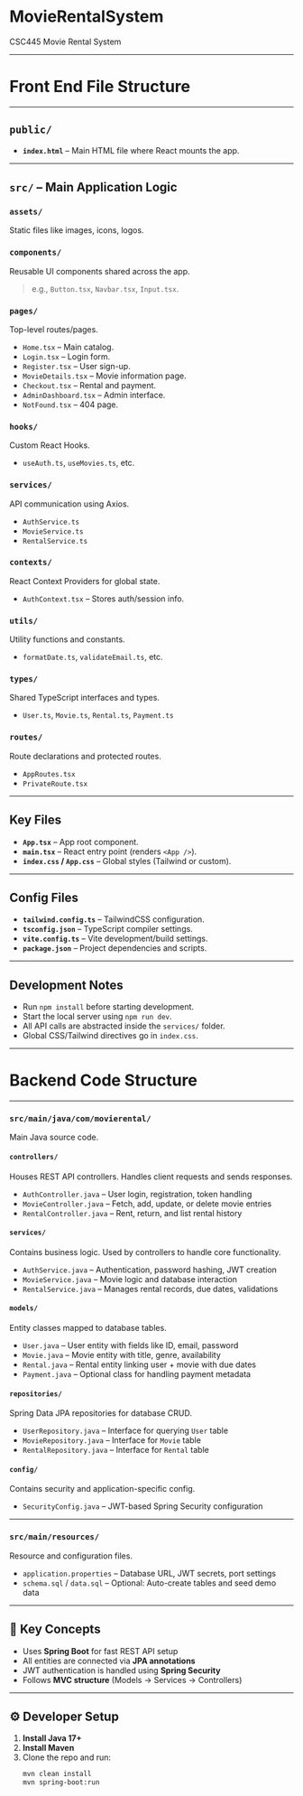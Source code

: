 # MovieRentalSystem
CSC445 Movie Rental System

---
# Front End File Structure

---

##  `public/`

- **`index.html`** – Main HTML file where React mounts the app.

---

##  `src/` – Main Application Logic

###  `assets/`
Static files like images, icons, logos.

###  `components/`
Reusable UI components shared across the app.
> e.g., `Button.tsx`, `Navbar.tsx`, `Input.tsx`.

###  `pages/`
Top-level routes/pages.
- `Home.tsx` – Main catalog.
- `Login.tsx` – Login form.
- `Register.tsx` – User sign-up.
- `MovieDetails.tsx` – Movie information page.
- `Checkout.tsx` – Rental and payment.
- `AdminDashboard.tsx` – Admin interface.
- `NotFound.tsx` – 404 page.

###  `hooks/`
Custom React Hooks.
- `useAuth.ts`, `useMovies.ts`, etc.

###  `services/`
API communication using Axios.
- `AuthService.ts`
- `MovieService.ts`
- `RentalService.ts`

###  `contexts/`
React Context Providers for global state.
- `AuthContext.tsx` – Stores auth/session info.

###  `utils/`
Utility functions and constants.
- `formatDate.ts`, `validateEmail.ts`, etc.

###  `types/`
Shared TypeScript interfaces and types.
- `User.ts`, `Movie.ts`, `Rental.ts`, `Payment.ts`

###  `routes/`
Route declarations and protected routes.
- `AppRoutes.tsx`
- `PrivateRoute.tsx`

---

##  Key Files

- **`App.tsx`** – App root component.
- **`main.tsx`** – React entry point (renders `<App />`).
- **`index.css` / `App.css`** – Global styles (Tailwind or custom).

---

##  Config Files

- **`tailwind.config.ts`** – TailwindCSS configuration.
- **`tsconfig.json`** – TypeScript compiler settings.
- **`vite.config.ts`** – Vite development/build settings.
- **`package.json`** – Project dependencies and scripts.

---

##  Development Notes

- Run `npm install` before starting development.
- Start the local server using `npm run dev`.
- All API calls are abstracted inside the `services/` folder.
- Global CSS/Tailwind directives go in `index.css`.

---
# Backend Code Structure


---

### `src/main/java/com/movierental/`
Main Java source code.

#### `controllers/`
Houses REST API controllers. Handles client requests and sends responses.

- `AuthController.java` – User login, registration, token handling
- `MovieController.java` – Fetch, add, update, or delete movie entries
- `RentalController.java` – Rent, return, and list rental history

#### `services/`
Contains business logic. Used by controllers to handle core functionality.

- `AuthService.java` – Authentication, password hashing, JWT creation
- `MovieService.java` – Movie logic and database interaction
- `RentalService.java` – Manages rental records, due dates, validations

#### `models/`
Entity classes mapped to database tables.

- `User.java` – User entity with fields like ID, email, password
- `Movie.java` – Movie entity with title, genre, availability
- `Rental.java` – Rental entity linking user + movie with due dates
- `Payment.java` – Optional class for handling payment metadata

#### `repositories/`
Spring Data JPA repositories for database CRUD.

- `UserRepository.java` – Interface for querying `User` table
- `MovieRepository.java` – Interface for `Movie` table
- `RentalRepository.java` – Interface for `Rental` table

#### `config/`
Contains security and application-specific config.

- `SecurityConfig.java` – JWT-based Spring Security configuration

---

### `src/main/resources/`
Resource and configuration files.

- `application.properties` – Database URL, JWT secrets, port settings
- `schema.sql` / `data.sql` – Optional: Auto-create tables and seed demo data

---

## 🧱 Key Concepts

- Uses **Spring Boot** for fast REST API setup
- All entities are connected via **JPA annotations**
- JWT authentication is handled using **Spring Security**
- Follows **MVC structure** (Models → Services → Controllers)

---

## ⚙️ Developer Setup

1. **Install Java 17+**
2. **Install Maven**
3. Clone the repo and run:
   ```bash
   mvn clean install
   mvn spring-boot:run

